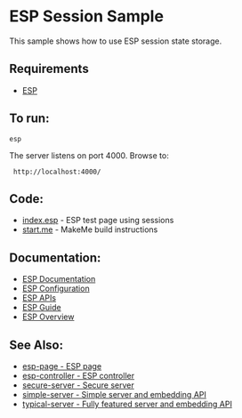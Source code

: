 ESP Session Sample
===

This sample shows how to use ESP session state storage.

Requirements
---
* [ESP](http://embedthis.com/downloads/esp/download.esp)

To run:
---
    esp

The server listens on port 4000. Browse to: 
 
     http://localhost:4000/

Code:
---
* [index.esp](index.esp) - ESP test page using sessions
* [start.me](start.me) - MakeMe build instructions

Documentation:
---
* [ESP Documentation](http://embedthis.com/products/esp/doc/index.html)
* [ESP Configuration](http://embedthis.com/products/esp/doc/guide/esp/users/config.html)
* [ESP APIs](http://embedthis.com/products/esp/doc/api/esp.html)
* [ESP Guide](http://embedthis.com/products/esp/doc/guide/esp/users/index.html)
* [ESP Overview](http://embedthis.com/products/esp/doc/guide/esp/users/using.html)

See Also:
---
* [esp-page - ESP page](../esp-page/README.md)
* [esp-controller - ESP controller](../esp-controller/README.md)
* [secure-server - Secure server](../secure-server/README.md)
* [simple-server - Simple server and embedding API](../simple-server/README.md)
* [typical-server - Fully featured server and embedding API](../typical-server/README.md)

